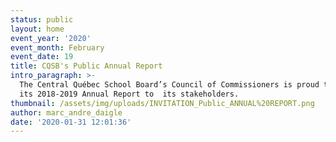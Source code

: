 ```yaml
---
status: public
layout: home
event_year: '2020'
event_month: February
event_date: 19
title: CQSB's Public Annual Report
intro_paragraph: >-
  The Central Québec School Board’s Council of Commissioners is proud to present
  its 2018-2019 Annual Report to  its stakeholders.
thumbnail: /assets/img/uploads/INVITATION_Public_ANNUAL%20REPORT.png
author: marc_andre_daigle
date: '2020-01-31 12:01:36'
---
```


